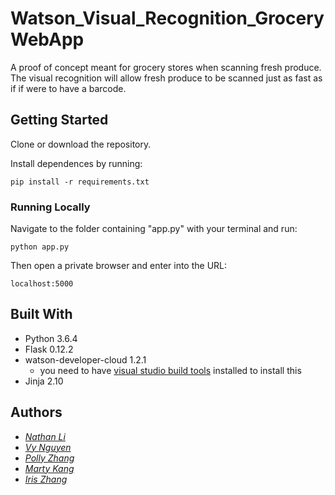 # Watson_Visual_Recognition_GroceryWebApp

A proof of concept meant for grocery stores when scanning fresh produce. The
visual recognition will allow fresh produce to be scanned just as fast as if
if were to have a barcode.

## Getting Started
Clone or download the repository. 

Install dependences by running:
```
pip install -r requirements.txt
```

### Running Locally
Navigate to the folder containing "app.py" with your terminal and run:
```
python app.py
```
Then open a private browser and enter into the URL:
```
localhost:5000
```
## Built With

* Python 3.6.4
* Flask 0.12.2
* watson-developer-cloud 1.2.1
    * you need to have [visual studio build tools](http://landinghub.visualstudio.com/visual-cpp-build-tools) installed to install this
* Jinja 2.10


## Authors

* *[Nathan Li](https://www.linkedin.com/in/nathanli1995/)*
* *[Vy Nguyen](https://www.linkedin.com/in/vyttng/)*
* *[Polly Zhang](https://www.linkedin.com/in/polly-zhang/)*
* *[Marty Kang](https://www.linkedin.com/in/kangmarty/)*
* *[Iris Zhang](https://www.linkedin.com/in/iris-ziyuan-zhang-8042538a/)*
